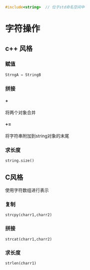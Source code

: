 
```C++
#include<string>  // 位于std命名空间中
```

# 字符操作

## c++ 风格

### 赋值

```c++
StrngA = StringB
```

### 拼接

#### +

将两个对象合并

#### +=

将字符串附加到string对象的末尾

### 求长度

	string.size()

## C风格

使用字符数组进行表示

### 复制

	strcpy(charr1,charr2)

### 拼接

	strcat(charr1,charr2)

### 求长度

	strlen(charr1)
